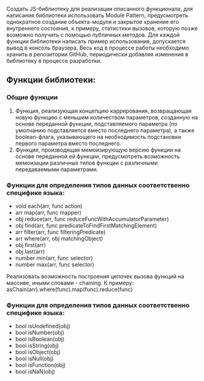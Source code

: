 Создать JS-библиотеку для реализации описанного функционала, для написания библиотеки использовать Module Pattern, предусмотреть однократное создание объекта-модуля и закрытое хранение его внутреннего состояния, к примеру, статистики вызовов, которую позже возможно получить с помощью публичных методов.
Для каждой функции библиотеки написать пример использования, допускается вывод в консоль браузера.
Весь код в процессе работы необходимо хранить в репозитории GitHub, периодически добавляя изменения в библиотеку в процессе разработки.

## Функции библиотеки:
### Общие функции
1. Функция, реализующая концепцию каррирования, возвращающая новую функцию с меньшим количеством параметров, созданную на основе переданной функции, подставляемого параметра (по умолчанию подставляется вместо последнего параметра), а также boolean-флага, указывающего на необходимость подстановки первого параметра вместо последнего.
2. Функция, производящая мемоизирующую версию функции на основе переданной ей функции, предусмотреть возможность мемоизации различных типов функции с различными передаваемыми параметрами.

### Функции для определения типов данных соответственно специфике языка:
- void each(arr, func action)
- arr map(arr, func mapper)
- obj reduce(arr, func reduceFuncWithAccumulatorParameter)
- obj find(arr, func predicateToFindFirstMatchingElement)
- arr filter(arr, func filteringPredicate)
- arr where(arr, obj matchingObject)
- obj first(arr)
- obj last(arr)
- number min(arr, func selector)
- number max(arr, func selector)

Реализовать возможность построения цепочек вызова функций на массиве, иными словами - chaining.
К примеру: asChain(arr).where(func).map(func).reduce(func)

### Функции для определения типов данных соответственно специфике языка:
- bool isUndefined(obj)
- bool isNumber(obj)
- bool isBoolean(obj)
- bool isString(obj)
- bool isObject(obj)
- bool isNull(obj)
- bool isFunction(obj)
- bool isNaN(obj)